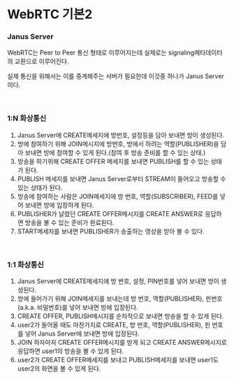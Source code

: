 # WebRTC 기본2

### Janus Server

WebRTC는 Peer to Peer 통신 형태로 이루어지는데 실제로는 signaling메타데이터의 교환으로 이루어진다.

실제 통신을 위해서는 이를 중계해주는 서버가 필요한데 이것중 하나가 Janus Server이다.

<br>

### 1:N 화상통신

1. Janus Server에 CREATE메세지에 방번호, 설정등을 담아 보내면 방이 생성된다.
2. 방에 참여하기 위해 JOIN메시지에 방번호, 방에서 하려는 역할(PUBLISHER)을 담아 보내면 방에 참여할 수 있게 된다.(참여 후 방송 준비를 할 수 있는 상태.)
3. 방송을 하기위해 CREATE OFFER 메세지를 보내면 PUBLISH를 할 수 있는 상태가 된다.
4. PUBLISH 메세지를 보내면 Janus Server로부터 STREAM이 들어오고 방송할 수 있는 상태가 된다.
5. 방송에 참여하는 사람은 JOIN메세지에 방 번호, 역할(SUBSCRIBER), FEED를 넣어 보내면 방에 입장하게 된다.
6. PUBLISHER가 날렸던 CREATE OFFER메시지를 CREATE ANSWER로 응답하면 방송을 볼 수 있는 준비가 완료된다.
7. START메세지를 보내면 PUBLISHER가 송출하는 영상을 받아 볼 수 있다.

<br>

### 1:1 화상통신

1. Janus Server에 CREATE메세지에 방 번호, 설정, PIN번호를 넣어 보내면 방이 생성된다.
2. 방에 들어가기 위해 JOIN메세지를 보내는데 방 번호, 역할(PUBLISHER), 핀번호(a.k.a. 비밀번호)를 넣어 보내면 방에 입장된다.
3. CREATE OFFER, PUBLISH메시지를 순차적으로 보내면 방송을 할 수 있게 된다.
4. user2가 들어올 때도 마찬가지로 CREATE, 방 번호, 역할(PUBLISHER), 핀 번호를 넣어 Janus Server에 보내면 방에 입장된다.
5. JOIN 하자마자 CREATE OFFER메시지를 받게 되고 CREATE ANSWER메시지로 응답하면 user1의 방송을 볼 수 있게 된다.
6. user2가 CREATE OFFER메세지를 보내고 PUBLISH메세지를 보내면 user1도 user2의 화면을 볼 수 있게 된다.

